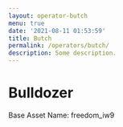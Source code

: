 ```yaml
---
layout: operator-butch
menu: true
date: '2021-08-11 01:53:59'
title: Butch
permalink: /operators/butch/
description: Some description.
---
```


# Bulldozer

Base Asset Name: freedom_iw9
